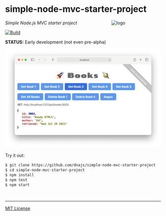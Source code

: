 # simple-node-mvc-starter-project
<img src=https://dnajs.org/graphics/dnajs-logo.png align=right width=160 alt=logo>

_Simple Node.js MVC starter project_

[![Build](https://github.com/dnajs/simple-node-mvc-starter-project/workflows/build/badge.svg)](https://github.com/dnajs/simple-node-mvc-starter-project/actions/workflows/run-spec-on-push.yaml)

**STATUS:** Early development (not even pre-alpha)

![screenshot](screenshot.png)

Try it out:
```
$ git clone https://github.com/dnajs/simple-node-mvc-starter-project
$ cd simple-node-mvc-starter-project
$ npm install
$ npm test
$ npm start
```

<br>

---
[MIT License](LICENSE.txt)
